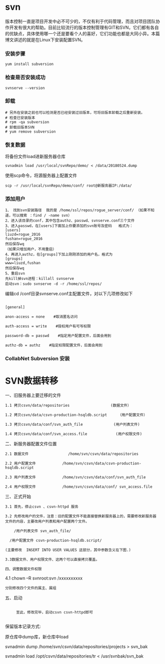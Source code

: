 # svn

版本控制一直是项目开发中必不可少的，不仅有利于代码管理，而且对项目团队协作开发有很大的帮助。目前比较流行的版本控制管理有GIT和SVN，它们都有各自的优缺点，具体使用哪一个还是要看个人的喜好，它们功能也都是大同小异。本篇博文讲述的就是在Linux下安装配置SVN。


### 安装步骤

```
yum install subversion 
```
### 检查是否安装成功

```
svnserve --version 
```
### 卸载 

```
# 另外在安装之前也可以检测是否已经安装过旧版本，可将旧版本卸载之后重新安装。
# 检查已安装版本
# rpm -qa subversion
# 卸载旧版本SVN
# yum remove subversion
```

### 恢复数据

将备份文件load进新服务器仓库

```
svnadmin load /usr/local/svnRepo/demo/ < /data/20180524.dump
```

使用scp命令，将源服务器上配置文件

```
scp -r /usr/local/svnRepo/demo/conf/ root@新服务器IP:/data/
```

### 添加用户


```
1、 找到svn安装路径  我的是 /home/ssl/repos/rogue_server/conf/ （如果不知道，可以搜索 ：find / -name svn）
2、进入该目录的conf，其中包含authz、passwd、svnserve.conf三个文件
3、进入passwd，在[users]下面加上你要添加的svn账号及密码   格式为：
[users]
liuzd=rogue_2016
fushan=rogue_2016
然后保存wq
（如果只增加用户，不用重启）
4、再进入authz，在[groups]下加上刚刚添加的用户名，格式为
[groups] 
www=liuzd,fushan
然后保存wq
5、重启svn
先kill掉svn进程：killall svnserve
启动svn：sudo svnserve -d -r /home/ssl/repos/
```

编辑cd /conf目录svnserve.conf主配置文件，对以下几项修改如下

```shell

[general]

anon-access = none    #取消匿名访问

auth-access = write    #授权用户有可写权限

password-db = passwd    #指定用户配置文件，后面会用到

authz-db = authz    #指定权限配置文件，后面会用到
```

### CollabNet Subversion 安装

# SVN数据转移

一、旧服务器上要迁移的文件
```
1.1 拷贝csvn/data/repositories             　    (数据文件）

1.2 拷贝csvn/data/csvn-production-hsqldb.script     （用户配置文件）

1.3 拷贝csvn/data/conf/svn_auth_file              (用户列表文件)

1.4 拷贝csvn/data/conf/svn_access.file             (用户权限文件)
```

二、新服务器配置文件位置

```
2.1 数据文件                  /home/svn/csvn/data/repositories

2.2 用户配置文件            /home/svn/csvn/data/csvn-production-hsqldb.script

2.3 用户列表文件            /home/svn/csvn/data/conf/svn_auth_file

2.4 用户权限文件            /home/svn/csvn/data/conf/ svn_access.file
```

三、正式开始

```
3.1 首先，停止csvn 、csvn-httpd 服务  

3.2 先修改用户的文件，注意：旧的配置文件不能直接替换新服务器上的，需要修改新服务器文件的内容，主要改用户列表和用户配置两个文件。

    /用户列表文件 svn_auth_file/
```
```
  /用户配置文件 csvn-production-hsqldb.script/

(主要修改  INSERT INTO USER VALUES 这部分，其中参数含义在下图.)
```
```
3.3数据文件、用户权限文件、这两个可以直接拷贝覆盖。

四、调整数据文件权限

```
4.1 chown –R svnroot:svn /xxxxxxxxxx
```
分别修改四个文件的属主、属组
```

五、启动
```

     至此，修改完毕，启动csvn csvn-httpd即可
     
```

保留版本记录方式:

原仓库中dump库，新仓库中load

svnadmin dump /home/svn/csvn/data/repositories/projects > svn_bak

svnadmin load /opt/csvn/data/repositories/tr < /usr/svnbak/svn_bak
